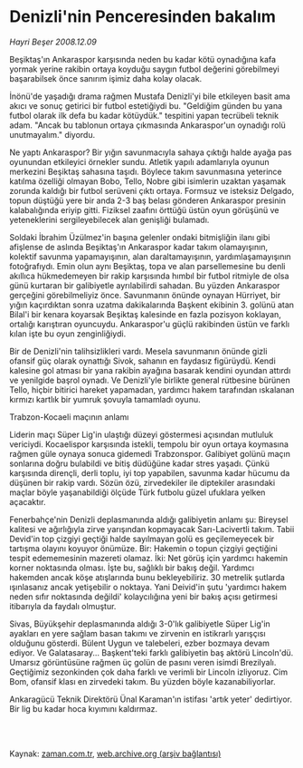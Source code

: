# Denizli'nin Penceresinden bakalım

*Hayri Beşer 2008.12.09*

<td class="columnist-detail">
<p>Beşiktaş'ın Ankaraspor karşısında neden bu kadar kötü oynadığına kafa yormak yerine rakibin ortaya koyduğu saygın futbol değerini görebilmeyi başarabilsek önce sanırım işimiz daha kolay olacak.</p>
<p>
<div id="haberMetinDiv">
<p>İnönü'de yaşadığı drama rağmen Mustafa Denizli'yi bile etkileyen basit ama akıcı ve sonuç getirici bir futbol estetiğiydi bu. "Geldiğim günden bu yana futbol olarak ilk defa bu kadar kötüydük." tespitini yapan tecrübeli teknik adam. "Ancak bu tablonun ortaya çıkmasında Ankaraspor'un oynadığı rolü unutmayalım." diyordu.
<p>Ne yaptı Ankaraspor? Bir yığın savunmacıyla sahaya çıktığı halde ayağa pas oyunundan etkileyici örnekler sundu. Atletik yapılı adamlarıyla oyunun merkezini Beşiktaş sahasına taşıdı. Böylece takım savunmasına yeterince katılma özelliği olmayan Bobo, Tello, Nobre gibi isimlerin uzaktan yaşamak zorunda kaldığı bir futbol serüveni çıktı ortaya. Formsuz ve isteksiz Delgado, topun düştüğü yere bir anda 2-3 baş belası gönderen Ankaraspor presinin kalabalığında eriyip gitti. Fiziksel zaafını örttüğü üstün oyun görüşünü ve yeteneklerini sergileyebilecek alan genişliği bulamadı. 
<p>Soldaki İbrahim Üzülmez'in başına gelenler ondaki bitmişliğin ilanı gibi afişlense de aslında Beşiktaş'ın Ankaraspor kadar takım olamayışının, kolektif savunma yapamayışının, alan daraltamayışının, yardımlaşamayışının fotoğrafıydı. Emin olun aynı Beşiktaş, topa ve alan parsellemesine bu denli akıllıca hükmedemeyen bir rakip karşısında hımbıl bir futbol ritmiyle de olsa günü kurtaran bir galibiyetle ayrılabilirdi sahadan. Bu yüzden Ankaraspor gerçeğini görebilmeliyiz önce. Savunmanın önünde oynayan Hürriyet, bir yığın kaçırdıktan sonra uzatma dakikalarında Başkent ekibinin 3. golünü atan Bilal'i bir kenara koyarsak Beşiktaş kalesinde en fazla pozisyon koklayan, ortalığı karıştıran oyuncuydu. Ankaraspor'u güçlü rakibinden üstün ve farklı kılan işte bu oyun zenginliğiydi.
<p>Bir de Denizli'nin talihsizlikleri vardı. Mesela savunmanın önünde gizli ofansif güç olarak oynattığı Sivok, sahanın en faydasız figürüydü. Kendi kalesine gol atması bir yana rakibin ayağına basarak kendini oyundan attırdı ve yenilgide başrol oynadı. Ve Denizli'yle birlikte general rütbesine bürünen Tello, hiçbir bitirici hareket yapamadan, yardımcı hakem tarafından ıskalanan kırmızı kartlık bir yumruk şovuyla tamamladı oyunu.
<p>Trabzon-Kocaeli maçının anlamı
<p>Liderin maçı Süper Lig'in ulaştığı düzeyi göstermesi açısından mutluluk vericiydi. Kocaelispor karşısında istekli, tempolu bir oyun ortaya koymasına rağmen güle oynaya sonuca gidemedi Trabzonspor. Galibiyet golünü maçın sonlarına doğru bulabildi ve bitiş düdüğüne kadar stres yaşadı. Çünkü karşısında dirençli, derli toplu, iyi top yapabilen, savunma kadar hücumu da düşünen bir rakip vardı. Sözün özü, zirvedekiler ile diptekiler arasındaki maçlar böyle yaşanabildiği ölçüde Türk futbolu güzel ufuklara yelken açacaktır.
<p>Fenerbahçe'nin Denizli deplasmanında aldığı galibiyetin anlamı şu: Bireysel kalitesi ve ağırlığıyla zirve yarışından kopmayacak Sarı-Lacivertli takım. Tabii Devid'in top çizgiyi geçtiği halde sayılmayan golü es geçilemeyecek bir tartışma olayını koyuyor önümüze. Bir: Hakemin o topun çizgiyi geçtiğini tespit edememesinin mazereti olamaz. İki: Net görüş için yardımcı hakemin korner noktasında olması. İşte bu, sağlıklı bir bakış değil. Yardımcı hakemden ancak köşe atışlarında bunu bekleyebiliriz. 30 metrelik şutlarda ışınlasanız ancak yetişebilir o noktaya. Yani Deivid'in şutu 'yardımcı hakem neden sıfır noktasında değildi' kolaycılığına yeni bir bakış açısı getirmesi itibarıyla da faydalı olmuştur.
<p>Sivas, Büyükşehir deplasmanında aldığı 3-0'lık galibiyetle Süper Lig'in ayakları en yere sağlam basan takımı ve zirvenin en istikrarlı yarışçısı olduğunu gösterdi. Bülent Uygun ve talebeleri, ezber bozmaya devam ediyor. Ve Galatasaray... Başkent'teki farklı galibiyetin baş aktörü Lincoln'dü. Umarsız görüntüsüne rağmen üç golün de pasını veren isimdi Brezilyalı. Geçtiğimiz sezonkinden çok daha farklı ve verimli bir Lincoln izliyoruz. Cim Bom, ofansif klası en zirvedeki takım. Bu yüzden böyle kazanabiliyorlar.
<p>Ankaragücü Teknik Direktörü Ünal Karaman'ın istifası 'artık yeter' dedirtiyor. Bir lig bu kadar hoca kıyımını kaldırmaz.</p></p></p></p></p></p></p></p></p></div>
</p>


<p><br>
		 </br></p></td>

Kaynak: [zaman.com.tr](http://zaman.com.tr/yazar.do?yazino=768753), [web.archive.org (arşiv bağlantısı)](http://web.archive.org/web/20120218144512/http://www.zaman.com.tr:80/yazar.do?yazino=768753)
